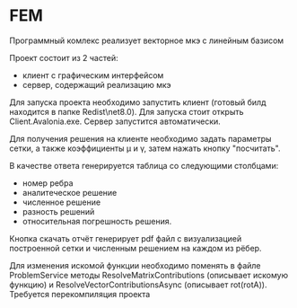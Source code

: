 # FEM
Программный комлекс реализует векторное мкэ с линейным базисом

Проект состоит из 2 частей:
  * клиент с графическим интерфейсом 
  * сервер, содержащий реализацию мкэ

Для запуска проекта необходимо запустить клиент (готовый билд находится в папке Redist\net8.0). Для запуска стоит открыть Client.Avalonia.exe. Сервер запустится автоматически.

Для получения решения на клиенте необходимо задать параметры сетки, а также коэффициенты μ и γ, затем нажать кнопку "посчитать". 

В качестве ответа генерируется таблица со следующими столбцами: 
  * номер ребра
  * аналитеческое решение
  * численное решение
  * разность решений
  * относительная погрешность решения.

Кнопка скачать отчёт генерирует pdf файл с визуализацией построенной сетки и численным решением на каждом из рёбер.

Для изменения искомой функции необходимо поменять в файле ProblemService методы ResolveMatrixContributions (описывает искомую функцию) и ResolveVectorContributionsAsync (описывает rot(rotA)). Требуется перекомпиляция проекта
